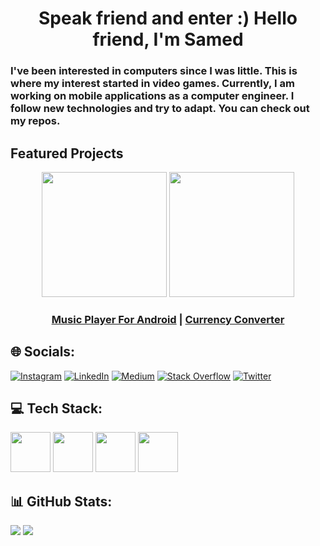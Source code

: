 <h1 align="center">
  Speak friend and enter :) Hello friend, I'm Samed 
</h1>
<h3>
   I've been interested in computers since I was little. This is where my interest started in video games. Currently, I am working on mobile applications as a computer engineer. I follow new technologies and try to adapt. You can check out my repos. 
</h3>

<h2>Featured Projects</h2>

<div align="center">
  <a href="https://github.com/SamedHrmn/music-player-flutter"><img width=200 src="https://github.com/SamedHrmn/SamedHrmn/assets/60006881/e008e02f-4366-4f76-bd44-a77c6d17ebc1"></a>
  <a href="https://github.com/SamedHrmn/currency-converter"><img width=200 src="https://github.com/SamedHrmn/SamedHrmn/assets/60006881/715d3f93-854c-4c5f-9a79-e133b0bf7d0c"></a>
</div>

<h3 align="center">
  <a href="https://github.com/SamedHrmn/music-player-flutter">Music Player For Android</a> |
  <a href="https://github.com/SamedHrmn/currency-converter">Currency Converter</a>
</h3>

<h2>🌐 Socials:</h2>

[![Instagram](https://img.shields.io/badge/Instagram-%23E4405F.svg?logo=Instagram&logoColor=white)](https://instagram.com/mobile.enginar) [![LinkedIn](https://img.shields.io/badge/LinkedIn-%230077B5.svg?logo=linkedin&logoColor=white)](https://linkedin.com/in/samedharman) [![Medium](https://img.shields.io/badge/Medium-12100E?logo=medium&logoColor=white)](https://medium.com/@samed-harman) [![Stack Overflow](https://img.shields.io/badge/-Stackoverflow-FE7A16?logo=stack-overflow&logoColor=white)](https://stackoverflow.com/users/samedhrmn) [![Twitter](https://img.shields.io/badge/Twitter-%231DA1F2.svg?logo=Twitter&logoColor=white)](https://twitter.com/@Samed_Harman) 

<h2>💻 Tech Stack:</h2>

 <div>
   <img src="https://img.icons8.com/color/480/000000/flutter.png" width=64>
   <img src="https://img.icons8.com/color/480/000000/kotlin.png" width=64>
   <img src="https://img.icons8.com/color/480/000000/android-os.png" width=64>
   <img src="https://img.icons8.com/color/480/000000/tensorflow.png" width=64>
 </div>
 

<h2>📊 GitHub Stats:</h2>

![](https://github-readme-stats.vercel.app/api?username=SamedHrmn&theme=blue-green&hide_border=false&include_all_commits=false&count_private=true) 
![](https://github-readme-streak-stats.herokuapp.com/?user=SamedHrmn&theme=blue-green&hide_border=false)


